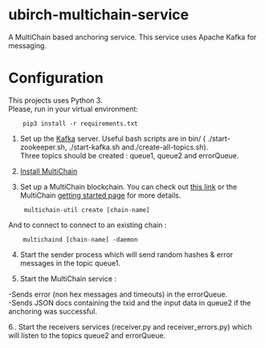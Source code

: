 # ubirch-multichain-service
A MultiChain based anchoring service.
This service uses Apache Kafka for messaging.

# Configuration
This projects uses Python 3. <br>
Please, run in your virtual environment:

        pip3 install -r requirements.txt

1. Set up the [Kafka]((https://kafka.apache.org/)) server. Useful bash scripts are in bin/ ( ./start-zookeeper.sh, ./start-kafka.sh and./create-all-topics.sh).<br> Three topics should be created : queue1, queue2 and errorQueue. <br>


2. [Install MultiChain](https://www.multichain.com/download-install/)
 
 
3. Set up a MultiChain blockchain. You can check out [this link](https://www.multichain.com/developers/creating-connecting/) or the MultiChain [getting started page](https://www.multichain.com/getting-started/) for more details.


        multichain-util create [chain-name]
       
And to connect to connect to an existing chain : 
        
        
        multichaind [chain-name] -daemon

4. Start the sender process which will send random hashes & error messages in the topic queue1.

5. Start the MultiChain service :

-Sends error (non hex messages and timeouts) in the errorQueue.<br>
-Sends JSON docs containing the txid and the input data in queue2 if the anchoring was successful.

6.. Start the receivers services (receiver.py and receiver_errors.py) which will listen to the topics queue2 and errorQueue.

